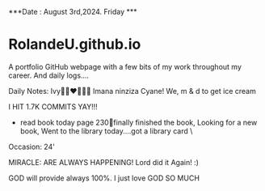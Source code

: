 ***Date : August 3rd,2024. Friday ***
# RolandeU.github.io
 
A portfolio GitHub webpage with a few bits of my work throughout my career. And daily logs....

Daily Notes:
Ivy🙌🏽❤️💚🙏🏾 Imana ninziza Cyane!
We, m & d to get ice cream

I HIT 1.7K COMMITS YAY!!!
- read book today page 230💚finally finished the book, Looking for a new book, 
Went to the library today....got a library card \

Occasion: 24'

MIRACLE: ARE ALWAYS HAPPENING!
Lord did it Again! :)

GOD will provide always 100%. I just love GOD SO MUCH







